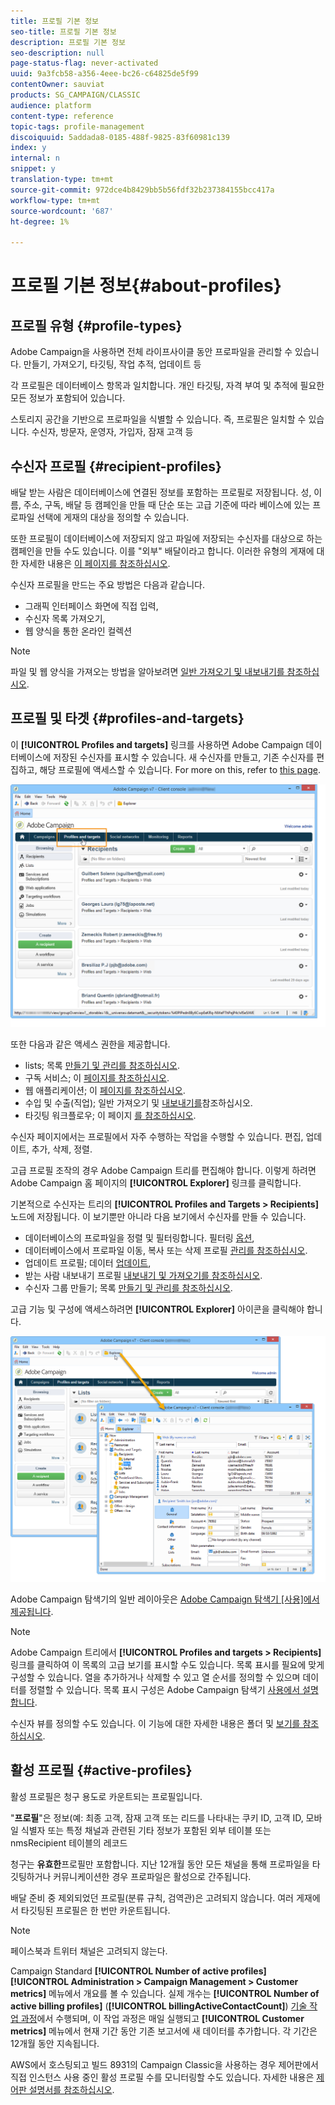 ```yaml
---
title: 프로필 기본 정보
seo-title: 프로필 기본 정보
description: 프로필 기본 정보
seo-description: null
page-status-flag: never-activated
uuid: 9a3fcb58-a356-4eee-bc26-c64825de5f99
contentOwner: sauviat
products: SG_CAMPAIGN/CLASSIC
audience: platform
content-type: reference
topic-tags: profile-management
discoiquuid: 5addada8-0185-488f-9825-83f60981c139
index: y
internal: n
snippet: y
translation-type: tm+mt
source-git-commit: 972dce4b8429bb5b56fdf32b237384155bcc417a
workflow-type: tm+mt
source-wordcount: '687'
ht-degree: 1%

---
```



# 프로필 기본 정보{#about-profiles}

## 프로필 유형 {#profile-types}

Adobe Campaign을 사용하면 전체 라이프사이클 동안 프로파일을 관리할 수 있습니다. 만들기, 가져오기, 타깃팅, 작업 추적, 업데이트 등

각 프로필은 데이터베이스 항목과 일치합니다. 개인 타깃팅, 자격 부여 및 추적에 필요한 모든 정보가 포함되어 있습니다.

스토리지 공간을 기반으로 프로파일을 식별할 수 있습니다. 즉, 프로필은 일치할 수 있습니다. 수신자, 방문자, 운영자, 가입자, 잠재 고객 등

## 수신자 프로필 {#recipient-profiles}

배달 받는 사람은 데이터베이스에 연결된 정보를 포함하는 프로필로 저장됩니다. 성, 이름, 주소, 구독, 배달 등 캠페인을 만들 때 단순 또는 고급 기준에 따라 베이스에 있는 프로파일 선택에 게재의 대상을 정의할 수 있습니다.

또한 프로필이 데이터베이스에 저장되지 않고 파일에 저장되는 수신자를 대상으로 하는 캠페인을 만들 수도 있습니다. 이를 &quot;외부&quot; 배달이라고 합니다. 이러한 유형의 게재에 대한 자세한 내용은 [이 페이지를 참조하십시오](../../delivery/using/steps-defining-the-target-population.md#selecting-external-recipients).

수신자 프로필을 만드는 주요 방법은 다음과 같습니다.

* 그래픽 인터페이스 화면에 직접 입력,
* 수신자 목록 가져오기,
* 웹 양식을 통한 온라인 컬렉션

>[!NOTE]
>
>파일 및 웹 양식을 가져오는 방법을 알아보려면 [일반 가져오기 및 내보내기를 참조하십시오](../../platform/using/generic-imports-and-exports.md).

## 프로필 및 타겟 {#profiles-and-targets}

이 **[!UICONTROL Profiles and targets]** 링크를 사용하면 Adobe Campaign 데이터베이스에 저장된 수신자를 표시할 수 있습니다. 새 수신자를 만들고, 기존 수신자를 편집하고, 해당 프로필에 액세스할 수 있습니다. For more on this, refer to [this page](../../platform/using/editing-a-profile.md).

![](assets/d_ncs_user_interface_target_link.png)

또한 다음과 같은 액세스 권한을 제공합니다.

* lists; 목록 [만들기 및 관리를 참조하십시오](../../platform/using/creating-and-managing-lists.md).
* 구독 서비스; 이 [페이지를 참조하십시오](../../delivery/using/managing-subscriptions.md).
* 웹 애플리케이션; 이 [페이지를 참조하십시오](../../web/using/about-web-applications.md).
* 수입 및 수출(직업); 일반 가져오기 및 [내보내기를](../../platform/using/generic-imports-and-exports.md)참조하십시오.
* 타깃팅 워크플로우; 이 페이지 [를 참조하십시오](../../workflow/using/building-a-workflow.md#implementation-steps-).

수신자 페이지에서는 프로필에서 자주 수행하는 작업을 수행할 수 있습니다. 편집, 업데이트, 추가, 삭제, 정렬.

고급 프로필 조작의 경우 Adobe Campaign 트리를 편집해야 합니다. 이렇게 하려면 Adobe Campaign 홈 페이지의 **[!UICONTROL Explorer]** 링크를 클릭합니다.

기본적으로 수신자는 트리의 **[!UICONTROL Profiles and Targets > Recipients]** 노드에 저장됩니다. 이 보기뿐만 아니라 다음 보기에서 수신자를 만들 수 있습니다.

* 데이터베이스의 프로파일을 정렬 및 필터링합니다. 필터링 [옵션](../../platform/using/filtering-options.md),
* 데이터베이스에서 프로파일 이동, 복사 또는 삭제 프로필 [관리를 참조하십시오](../../platform/using/managing-profiles.md).
* 업데이트 프로필; 데이터 [업데이트](../../platform/using/updating-data.md),
* 받는 사람 내보내기 프로필 [내보내기 및 가져오기를 참조하십시오](../../platform/using/exporting-and-importing-profiles.md).
* 수신자 그룹 만들기; 목록 [만들기 및 관리를 참조하십시오](../../platform/using/creating-and-managing-lists.md).

고급 기능 및 구성에 액세스하려면 **[!UICONTROL Explorer]** 아이콘을 클릭해야 합니다.

![](assets/d_ncs_user_interface01.png)

Adobe Campaign 탐색기의 일반 레이아웃은 [Adobe Campaign 탐색기 [사용]에서 제공됩니다](../../platform/using/adobe-campaign-workspace.md#using-adobe-campaign-explorer).

>[!NOTE]
>
>Adobe Campaign 트리에서 **[!UICONTROL Profiles and targets > Recipients]** 링크를 클릭하여 이 목록의 고급 보기를 표시할 수도 있습니다. 목록 표시를 필요에 맞게 구성할 수 있습니다. 열을 추가하거나 삭제할 수 있고 열 순서를 정의할 수 있으며 데이터를 정렬할 수 있습니다. 목록 표시 구성은 Adobe Campaign 탐색기 [사용에서 설명합니다](../../platform/using/adobe-campaign-workspace.md#using-adobe-campaign-explorer).
>
>수신자 뷰를 정의할 수도 있습니다. 이 기능에 대한 자세한 내용은 폴더 및 [보기를 참조하십시오](../../platform/using/access-management.md#folders-and-views).

## 활성 프로필 {#active-profiles}

활성 프로필은 청구 용도로 카운트되는 프로필입니다.

&quot;**프로필**&quot;은 정보(예: 최종 고객, 잠재 고객 또는 리드를 나타내는 쿠키 ID, 고객 ID, 모바일 식별자 또는 특정 채널과 관련된 기타 정보가 포함된 외부 테이블 또는 nmsRecipient 테이블의 레코드

청구는 **유효한**&#x200B;프로필만 포함합니다. 지난 12개월 동안 모든 채널을 통해 프로파일을 타깃팅하거나 커뮤니케이션한 경우 프로파일은 활성으로 간주됩니다.

배달 준비 중 제외되었던 프로필(분류 규칙, 검역관)은 고려되지 않습니다. 여러 게재에서 타깃팅된 프로필은 한 번만 카운트됩니다.

>[!NOTE]
>
>페이스북과 트위터 채널은 고려되지 않는다.

Campaign Standard **[!UICONTROL Number of active profiles]** **[!UICONTROL Administration > Campaign Management > Customer metrics]** 메뉴에서 개요를 볼 수 있습니다. 실제 개수는 **[!UICONTROL Number of active billing profiles]** (**[!UICONTROL billingActiveContactCount]**) [기술 작업 과정](../../workflow/using/deliveries.md)에서 수행되며, 이 작업 과정은 매일 실행되고 **[!UICONTROL Customer metrics]** 메뉴에서 현재 기간 동안 기존 보고서에 새 데이터를 추가합니다. 각 기간은 12개월 동안 지속됩니다.

AWS에서 호스팅되고 빌드 8931의 Campaign Classic을 사용하는 경우 제어판에서 직접 인스턴스 사용 중인 활성 프로필 수를 모니터링할 수도 있습니다. 자세한 내용은 [제어판 설명서를 참조하십시오](https://docs.adobe.com/content/help/en/control-panel/using/performance-monitoring/active-profiles-monitoring.html).
